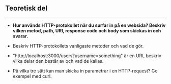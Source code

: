 ## Teoretisk del
----------------
- **Hur används HTTP-protokollet när du surfar in på en websida? Beskriv vilken metod, path, URI, response code och body som skickas in och svarar.**

- Beskriv HTTP-protokollets vanligaste metoder och vad de gör.

- "http://localhost:3000/users?username=something" är en URI, beskriv vilka 
 delar den består av och vad de kallas.

- På vilka tre sätt kan man skicka in parametrar i en HTTP-request? Ge exempel med curl.